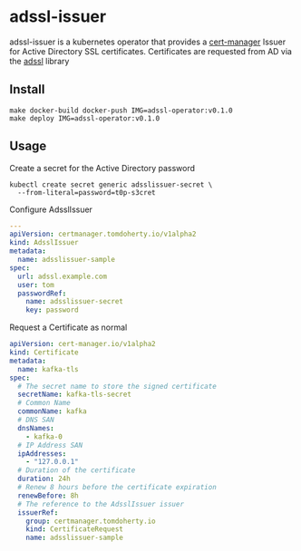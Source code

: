 # adssl-issuer

adssl-issuer is a kubernetes operator that provides a [cert-manager](https://cert-manager.io/) Issuer for Active Directory SSL certificates.
Certificates are requested from AD via the [adssl](https://github.com/tomdoherty/adssl) library

## Install

```shell
make docker-build docker-push IMG=adssl-operator:v0.1.0
make deploy IMG=adssl-operator:v0.1.0
```

## Usage

Create a secret for the Active Directory password

```shell
kubectl create secret generic adsslissuer-secret \
  --from-literal=password=t0p-s3cret
```

Configure AdsslIssuer

```yaml
---
apiVersion: certmanager.tomdoherty.io/v1alpha2
kind: AdsslIssuer
metadata:
  name: adsslissuer-sample
spec:
  url: adssl.example.com
  user: tom
  passwordRef:
    name: adsslissuer-secret
    key: password
```

Request a Certificate as normal

```yaml
apiVersion: cert-manager.io/v1alpha2
kind: Certificate
metadata:
  name: kafka-tls
spec:
  # The secret name to store the signed certificate
  secretName: kafka-tls-secret
  # Common Name
  commonName: kafka
  # DNS SAN
  dnsNames:
    - kafka-0
  # IP Address SAN
  ipAddresses:
    - "127.0.0.1"
  # Duration of the certificate
  duration: 24h
  # Renew 8 hours before the certificate expiration
  renewBefore: 8h
  # The reference to the AdsslIssuer issuer
  issuerRef:
    group: certmanager.tomdoherty.io
    kind: CertificateRequest
    name: adsslissuer-sample
```
